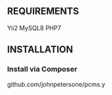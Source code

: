 REQUIREMENTS
------------

Yii2
MySQL8
PHP7

INSTALLATION
------------

### Install via Composer

github.com/johnpetersone/pcms.y